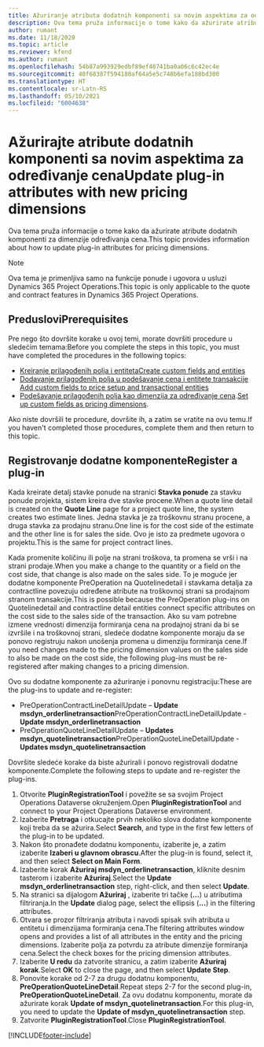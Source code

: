```yaml
---
title: Ažuriranje atributa dodatnih komponenti sa novim aspektima za određivanje cena
description: Ova tema pruža informacije o tome kako da ažurirate atribute dodatnih komponenti za dimenzije određivanja cena.
author: rumant
ms.date: 11/18/2020
ms.topic: article
ms.reviewer: kfend
ms.author: rumant
ms.openlocfilehash: 54b87a993929edbf89ef48741ba0a06c6c42ec4e
ms.sourcegitcommit: 40f68387f594180af64a5e5c748b6efa188bd300
ms.translationtype: HT
ms.contentlocale: sr-Latn-RS
ms.lasthandoff: 05/10/2021
ms.locfileid: "6004638"
---
```

# <a name="update-plug-in-attributes-with-new-pricing-dimensions"></a><span data-ttu-id="52d16-103">Ažurirajte atribute dodatnih komponenti sa novim aspektima za određivanje cena</span><span class="sxs-lookup"><span data-stu-id="52d16-103">Update plug-in attributes with new pricing dimensions</span></span>

<span data-ttu-id="52d16-104">Ova tema pruža informacije o tome kako da ažurirate atribute dodatnih komponenti za dimenzije određivanja cena.</span><span class="sxs-lookup"><span data-stu-id="52d16-104">This topic provides information about how to update plug-in attributes for pricing dimensions.</span></span>

> [!NOTE]
> <span data-ttu-id="52d16-105">Ova tema je primenljiva samo na funkcije ponude i ugovora u usluzi Dynamics 365 Project Operations.</span><span class="sxs-lookup"><span data-stu-id="52d16-105">This topic is only applicable to the quote and contract features in Dynamics 365 Project Operations.</span></span>

## <a name="prerequisites"></a><span data-ttu-id="52d16-106">Preduslovi</span><span class="sxs-lookup"><span data-stu-id="52d16-106">Prerequisites</span></span>
<span data-ttu-id="52d16-107">Pre nego što dovršite korake u ovoj temi, morate dovršiti procedure u sledećim temama:</span><span class="sxs-lookup"><span data-stu-id="52d16-107">Before you complete the steps in this topic, you must have completed the procedures in the following topics:</span></span>

  - [<span data-ttu-id="52d16-108">Kreiranje prilagođenih polja i entiteta</span><span class="sxs-lookup"><span data-stu-id="52d16-108">Create custom fields and entities</span></span>](create-custom-fields-entities-pricing-dimensions.md) 
  - [<span data-ttu-id="52d16-109">Dodavanje prilagođenih polja u podešavanje cena i entitete transakcije </span><span class="sxs-lookup"><span data-stu-id="52d16-109">Add custom fields to price setup and transactional entities</span></span>](add-custom-fields-price-setup-transactional-entities.md)
  - <span data-ttu-id="52d16-110">[Podešavanje prilagođenih polja kao dimenzija za određivanje cena](set-up-custom-fields-pricing-dimensions.md).</span><span class="sxs-lookup"><span data-stu-id="52d16-110">[Set up custom fields as pricing dimensions](set-up-custom-fields-pricing-dimensions.md).</span></span> 
  
<span data-ttu-id="52d16-111">Ako niste dovršili te procedure, dovršite ih, a zatim se vratite na ovu temu.</span><span class="sxs-lookup"><span data-stu-id="52d16-111">If you haven't completed those procedures, complete them and then return to this topic.</span></span>

## <a name="register-a-plug-in"></a><span data-ttu-id="52d16-112">Registrovanje dodatne komponente</span><span class="sxs-lookup"><span data-stu-id="52d16-112">Register a plug-in</span></span>
<span data-ttu-id="52d16-113">Kada kreirate detalj stavke ponude na stranici **Stavka ponude** za stavku ponude projekta, sistem kreira dve stavke procene.</span><span class="sxs-lookup"><span data-stu-id="52d16-113">When a quote line detail is created on the **Quote Line** page for a project quote line, the system creates two estimate lines.</span></span> <span data-ttu-id="52d16-114">Jedna stavka je za troškovnu stranu procene, a druga stavka za prodajnu stranu.</span><span class="sxs-lookup"><span data-stu-id="52d16-114">One line is for the cost side of the estimate and the other line is for sales the side.</span></span> <span data-ttu-id="52d16-115">Ovo je isto za predmete ugovora o projektu.</span><span class="sxs-lookup"><span data-stu-id="52d16-115">This is the same  for project contract lines.</span></span>

<span data-ttu-id="52d16-116">Kada promenite količinu ili polje na strani troškova, ta promena se vrši i na strani prodaje.</span><span class="sxs-lookup"><span data-stu-id="52d16-116">When you make a change to the quantity or a field on the cost side, that change is also made on the sales side.</span></span> <span data-ttu-id="52d16-117">To je moguće jer dodatne komponente PreOperation na Quotelinedetail i stavkama detalja za contractline povezuju određene atribute na troškovnoj strani sa prodajnom stranom transakcije.</span><span class="sxs-lookup"><span data-stu-id="52d16-117">This is possible because the PreOperation plug-ins on Quotelinedetail and contractline detail entities connect specific attributes on the cost side to the sales side of the transaction.</span></span> <span data-ttu-id="52d16-118">Ako su vam potrebne izmene vrednosti dimenzija formiranja cena na prodajnoj strani da bi se izvršile i na troškovnoj strani, sledeće dodatne komponente moraju da se ponovo registruju nakon unošenja promena u dimenziju formiranja cene.</span><span class="sxs-lookup"><span data-stu-id="52d16-118">If you need changes made to the pricing dimension values on the sales side to also be made on the cost side, the following plug-ins must be re-registered after making changes to a pricing dimension.</span></span>

<span data-ttu-id="52d16-119">Ovo su dodatne komponente za ažuriranje i ponovnu registraciju:</span><span class="sxs-lookup"><span data-stu-id="52d16-119">These are the plug-ins to update and re-register:</span></span>

- <span data-ttu-id="52d16-120">PreOperationContractLineDetailUpdate – **Update msdyn_orderlinetransaction**</span><span class="sxs-lookup"><span data-stu-id="52d16-120">PreOperationContractLineDetailUpdate - **Update msdyn_orderlinetransaction**</span></span>
- <span data-ttu-id="52d16-121">PreOperationQuoteLineDetailUpdate – **Updates msdyn_quotelinetransaction**</span><span class="sxs-lookup"><span data-stu-id="52d16-121">PreOperationQuoteLineDetailUpdate - **Updates msdyn_quotelinetransaction**</span></span>

<span data-ttu-id="52d16-122">Dovršite sledeće korake da biste ažurirali i ponovo registrovali dodatne komponente.</span><span class="sxs-lookup"><span data-stu-id="52d16-122">Complete the following steps to update and re-register the plug-ins.</span></span>

1. <span data-ttu-id="52d16-123">Otvorite **PluginRegistrationTool** i povežite se sa svojim Project Operations Dataverse okruženjem.</span><span class="sxs-lookup"><span data-stu-id="52d16-123">Open **PluginRegistrationTool** and connect to your Project Operations Dataverse environment.</span></span>
2. <span data-ttu-id="52d16-124">Izaberite **Pretraga** i otkucajte prvih nekoliko slova dodatne komponente koji treba da se ažurira.</span><span class="sxs-lookup"><span data-stu-id="52d16-124">Select **Search**, and type in the first few letters of the plug-in to be updated.</span></span>
3. <span data-ttu-id="52d16-125">Nakon što pronađete dodatnu komponentu, izaberite je, a zatim izaberite **Izaberi u glavnom obrascu**.</span><span class="sxs-lookup"><span data-stu-id="52d16-125">After the plug-in is found, select it, and then select **Select on Main Form**.</span></span>
4. <span data-ttu-id="52d16-126">Izaberite korak **Ažuriraj msdyn_orderlinetransaction**, kliknite desnim tasterom i izaberite **Ažuriraj**.</span><span class="sxs-lookup"><span data-stu-id="52d16-126">Select the **Update msdyn_orderlinetransaction** step, right-click, and then select **Update**.</span></span>
5. <span data-ttu-id="52d16-127">Na stranici sa dijalogom **Ažuriraj** , izaberite tri tačke (**...**) u atributima filtriranja.</span><span class="sxs-lookup"><span data-stu-id="52d16-127">In the **Update** dialog page, select the ellipsis (**...**) in the filtering attributes.</span></span>
6. <span data-ttu-id="52d16-128">Otvara se prozor filtriranja atributa i navodi spisak svih atributa u entitetu i dimenzijama formiranja cena.</span><span class="sxs-lookup"><span data-stu-id="52d16-128">The filtering attributes window opens and provides a list of all attributes in the entity and the pricing dimensions.</span></span> <span data-ttu-id="52d16-129">Izaberite polja za potvrdu za atribute dimenzije formiranja cena.</span><span class="sxs-lookup"><span data-stu-id="52d16-129">Select the check boxes for the pricing dimension attributes.</span></span>
7. <span data-ttu-id="52d16-130">Izaberite **U redu** da zatvorite stranicu, a zatim izaberite **Ažuriraj korak**.</span><span class="sxs-lookup"><span data-stu-id="52d16-130">Select **OK** to close the page, and then select **Update Step**.</span></span>
8. <span data-ttu-id="52d16-131">Ponovite korake od 2-7 za drugu dodatnu komponentu, **PreOperationQuoteLineDetail**.</span><span class="sxs-lookup"><span data-stu-id="52d16-131">Repeat steps 2-7 for the second plug-in, **PreOperationQuoteLineDetail**.</span></span> <span data-ttu-id="52d16-132">Za ovu dodatnu komponentu, morate da ažurirate korak **Update of msdyn_quotelinetransaction**.</span><span class="sxs-lookup"><span data-stu-id="52d16-132">For this plug-in, you need to update the **Update of msdyn_quotelinetransaction** step.</span></span>
9. <span data-ttu-id="52d16-133">Zatvorite **PluginRegistrationTool**.</span><span class="sxs-lookup"><span data-stu-id="52d16-133">Close **PluginRegistrationTool**.</span></span>


[!INCLUDE[footer-include](../includes/footer-banner.md)]